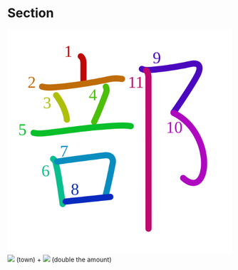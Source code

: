 # Section
![90e8](Kanji/kanji-colorize/90e8.svg)
[![](http://www.kanjidamage.com/assets/radsmall/town-5b6cedad9082f836d90ce4150a4c12639ea53c5e5b033e84df6ee78a96d1dddb.jpg)](http://www.kanjidamage.com/kanji/782-town) (town) + [![](http://www.kanjidamage.com/assets/radsmall/amount-507258e2c37164cc41c7692b03d407c49808678bcd140ea1de3027d68e243dc5.jpg)](http://www.kanjidamage.com/kanji/794-double-the-amount) (double the amount)